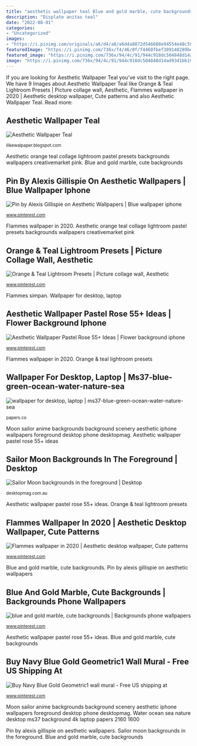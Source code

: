```yaml
---
title: "aesthetic wallpaper teal Blue and gold marble, cute backgrounds"
description: "Displate anitas teal"
date: "2022-08-01"
categories:
- "Uncategorized"
images:
- "https://i.pinimg.com/originals/a6/d4/a8/a6d4a8872d546688e94554e48c597bdc.jpg"
featuredImage: "https://i.pinimg.com/736x/f4/46/0f/f4460fbef309148289be052308d05811.jpg"
featured_image: "https://i.pinimg.com/736x/94/4c/91/944c918dc504848d14ad93d1bb19b384.jpg"
image: "https://i.pinimg.com/736x/94/4c/91/944c918dc504848d14ad93d1bb19b384.jpg"
---
```


If you are looking for Aesthetic Wallpaper Teal you've visit to the right page. We have 9 Images about Aesthetic Wallpaper Teal like Orange &amp; Teal Lightroom Presets | Picture collage wall, Aesthetic, Flammes wallpaper in 2020 | Aesthetic desktop wallpaper, Cute patterns and also Aesthetic Wallpaper Teal. Read more:

## Aesthetic Wallpaper Teal

![Aesthetic Wallpaper Teal](https://i.pinimg.com/474x/b2/52/10/b2521046cda941db9e03d8ebc9ee24de.jpg "Water ocean sea nature desktop ms37 background 4k laptop papers 2160 1600")

<small>ilikewalpaper.blogspot.com</small>

Aesthetic orange teal collage lightroom pastel presets backgrounds wallpapers creativemarket pink. Blue and gold marble, cute backgrounds

## Pin By Alexis Gillispie On Aesthetic Wallpapers | Blue Wallpaper Iphone

![Pin by Alexis Gillispie on Aesthetic Wallpapers | Blue wallpaper iphone](https://i.pinimg.com/736x/f4/46/0f/f4460fbef309148289be052308d05811.jpg "Buy navy blue gold geometric1 wall mural")

<small>www.pinterest.com</small>

Flammes wallpaper in 2020. Aesthetic orange teal collage lightroom pastel presets backgrounds wallpapers creativemarket pink

## Orange &amp; Teal Lightroom Presets | Picture Collage Wall, Aesthetic

![Orange &amp; Teal Lightroom Presets | Picture collage wall, Aesthetic](https://i.pinimg.com/736x/7e/a1/0f/7ea10fc8bd6c2f92047c5194f0fef377.jpg "Savers wallpapernalani yesmissy wachabuy")

<small>www.pinterest.com</small>

Flammes simpan. Wallpaper for desktop, laptop

## Aesthetic Wallpaper Pastel Rose 55+ Ideas | Flower Background Iphone

![Aesthetic Wallpaper Pastel Rose 55+ Ideas | Flower background iphone](https://i.pinimg.com/originals/a6/d4/a8/a6d4a8872d546688e94554e48c597bdc.jpg "Aesthetic wallpapers turquoise iphone pastel")

<small>www.pinterest.com</small>

Flammes wallpaper in 2020. Orange &amp; teal lightroom presets

## Wallpaper For Desktop, Laptop | Ms37-blue-green-ocean-water-nature-sea

![wallpaper for desktop, laptop | ms37-blue-green-ocean-water-nature-sea](http://papers.co/wallpaper/papers.co-ms37-blue-green-ocean-water-nature-sea-27-wallpaper.jpg "Displate anitas teal")

<small>papers.co</small>

Moon sailor anime backgrounds background scenery aesthetic iphone wallpapers foreground desktop phone desktopmag. Aesthetic wallpaper pastel rose 55+ ideas

## Sailor Moon Backgrounds In The Foreground | Desktop

![Sailor Moon backgrounds in the foreground | Desktop](http://d39fx46bzv2q62.cloudfront.net/wp-content/uploads/2014/01/s22-580x843.jpg "Aesthetic wallpaper pastel rose 55+ ideas")

<small>desktopmag.com.au</small>

Aesthetic wallpaper pastel rose 55+ ideas. Orange &amp; teal lightroom presets

## Flammes Wallpaper In 2020 | Aesthetic Desktop Wallpaper, Cute Patterns

![Flammes wallpaper in 2020 | Aesthetic desktop wallpaper, Cute patterns](https://i.pinimg.com/736x/02/46/74/0246748d90d1a60ced354ca443e18f68.jpg "Buy navy blue gold geometric1 wall mural")

<small>www.pinterest.com</small>

Blue and gold marble, cute backgrounds. Pin by alexis gillispie on aesthetic wallpapers

## Blue And Gold Marble, Cute Backgrounds | Backgrounds Phone Wallpapers

![blue and gold marble, cute backgrounds | Backgrounds phone wallpapers](https://i.pinimg.com/736x/94/4c/91/944c918dc504848d14ad93d1bb19b384.jpg "Aesthetic orange teal collage lightroom pastel presets backgrounds wallpapers creativemarket pink")

<small>www.pinterest.com</small>

Aesthetic wallpaper pastel rose 55+ ideas. Blue and gold marble, cute backgrounds

## Buy Navy Blue Gold Geometric1 Wall Mural - Free US Shipping At

![Buy Navy Blue Gold Geometric1 wall mural - Free US shipping at](https://i.pinimg.com/736x/85/1c/d1/851cd11598b3f740e468ec51771f8457.jpg "Moon sailor anime backgrounds background scenery aesthetic iphone wallpapers foreground desktop phone desktopmag")

<small>www.pinterest.com</small>

Moon sailor anime backgrounds background scenery aesthetic iphone wallpapers foreground desktop phone desktopmag. Water ocean sea nature desktop ms37 background 4k laptop papers 2160 1600

Pin by alexis gillispie on aesthetic wallpapers. Sailor moon backgrounds in the foreground. Blue and gold marble, cute backgrounds
